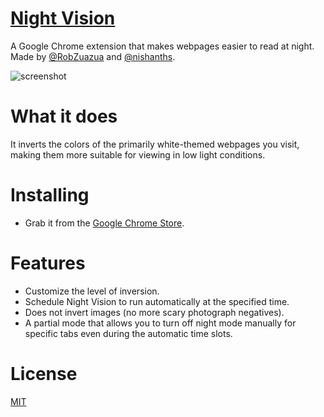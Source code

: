 [Night Vision]()
===
A Google Chrome extension that makes webpages easier to read at night. Made by [@RobZuazua](https://github.com/RobZuazua) and [@nishanths](https://github.com/nishanths).

![screenshot](http://i.imgur.com/9LBrciH.png)

What it does
===
It inverts the colors of the primarily white-themed webpages you visit, making them more suitable for viewing in low light conditions.

Installing
===
* Grab it from the [Google Chrome Store](). 

Features
===
* Customize the level of inversion.
* Schedule Night Vision to run automatically at the specified time.
* Does not invert images (no more scary photograph negatives).
* A partial mode that allows you to turn off night mode manually for specific tabs even during the automatic time slots.


License
===
[MIT](http://opensource.org/licenses/MIT)
